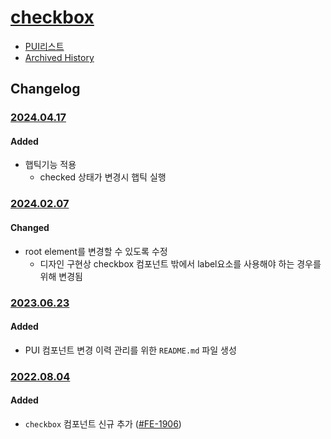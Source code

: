 # [checkbox](https://rxc.atlassian.net/browse/FE-1906)
  * [PUI리스트](../README.md)
  * [Archived History](https://www.notion.so/rxc/Checkbox-aa6da8af4c824d51a989593654a4f7e9?pvs=4)

## Changelog

### [2024.04.17](https://rxc.atlassian.net/browse/FE-4463)
#### Added
  * 햅틱기능 적용
    * checked 상태가 변경시 햅틱 실행

### [2024.02.07](https://rxc.atlassian.net/browse/FE-4203)
#### Changed
  * root element를 변경할 수 있도록 수정
      * 디자인 구현상 checkbox 컴포넌트 밖에서 label요소를 사용해야 하는 경우를 위해 변경됨

### [2023.06.23](https://rxc.atlassian.net/browse/FE-3326)
#### Added 
  * PUI 컴포넌트 변경 이력 관리를 위한 `README.md` 파일 생성

### [2022.08.04](https://github.com/rxcompany/fe-mobile/commit/b879fb3f7029c69647669fb6796ace2ad75d0c00)
#### Added 
  * `checkbox` 컴포넌트 신규 추가 ([#FE-1906](https://rxc.atlassian.net/browse/FE-1906))